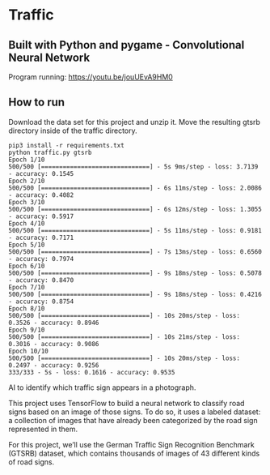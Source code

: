 # Traffic

## Built with Python and pygame - Convolutional Neural Network
Program running: https://youtu.be/jouUEvA9HM0

## How to run
Download the data set for this project and unzip it. Move the resulting gtsrb directory inside of the traffic directory.

```
pip3 install -r requirements.txt
python traffic.py gtsrb
Epoch 1/10
500/500 [==============================] - 5s 9ms/step - loss: 3.7139 - accuracy: 0.1545
Epoch 2/10
500/500 [==============================] - 6s 11ms/step - loss: 2.0086 - accuracy: 0.4082
Epoch 3/10
500/500 [==============================] - 6s 12ms/step - loss: 1.3055 - accuracy: 0.5917
Epoch 4/10
500/500 [==============================] - 5s 11ms/step - loss: 0.9181 - accuracy: 0.7171
Epoch 5/10
500/500 [==============================] - 7s 13ms/step - loss: 0.6560 - accuracy: 0.7974
Epoch 6/10
500/500 [==============================] - 9s 18ms/step - loss: 0.5078 - accuracy: 0.8470
Epoch 7/10
500/500 [==============================] - 9s 18ms/step - loss: 0.4216 - accuracy: 0.8754
Epoch 8/10
500/500 [==============================] - 10s 20ms/step - loss: 0.3526 - accuracy: 0.8946
Epoch 9/10
500/500 [==============================] - 10s 21ms/step - loss: 0.3016 - accuracy: 0.9086
Epoch 10/10
500/500 [==============================] - 10s 20ms/step - loss: 0.2497 - accuracy: 0.9256
333/333 - 5s - loss: 0.1616 - accuracy: 0.9535

```

AI to identify which traffic sign appears in a photograph.

This project uses TensorFlow to build a neural network to classify road signs based on an image of those signs. To do so, it uses a labeled dataset: a collection of images that have already been categorized by the road sign represented in them.

For this project, we’ll use the German Traffic Sign Recognition Benchmark (GTSRB) dataset, which contains thousands of images of 43 different kinds of road signs.